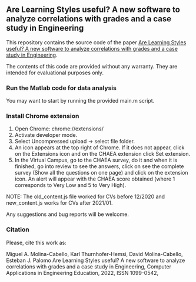 ## Are Learning Styles useful? A new software to analyze correlations with grades and a case study in Engineering

This repository contains the source code of the paper [Are Learning Styles useful? A new software to analyze correlations with grades and a case study in Engineering](https://doi.org/).

The contents of this code are provided without any warranty. They are intended for evaluational purposes only.


### Run the Matlab code for data analysis

You may want to start by running the provided main.m script.


### Install Chrome extension

1. Open Chrome: chrome://extensions/
2. Activate developer mode.
3. Select Uncompressed upload -> select file folder.
4. An icon appears at the top right of Chrome. If it does not appear, click on the Extensions icon and on the CHAEA extension click Set extension.
5. In the Virtual Campus, go to the CHAEA survey, do it and when it is finished, go into review to see the answers, click on see the complete survey (Show all the questions on one page) and click on the extension icon. An alert will appear with the CHAEA score obtained (where 1 corresponds to Very Low and 5 to Very High).

NOTE: The old_content.js file worked for CVs before 12/2020 and new_content.js works for CVs after 2021/01.

Any suggestions and bug reports will be welcome.


### Citation

Please, cite this work as:

Miguel A. Molina-Cabello, Karl Thurnhofer-Hemsi, David Molina-Cabello, Esteban J. Palomo
Are Learning Styles useful? A new software to analyze correlations with grades and a case study in Engineering,
Computer Applications in Engineering Education, 2022, ISSN 1099-0542,
